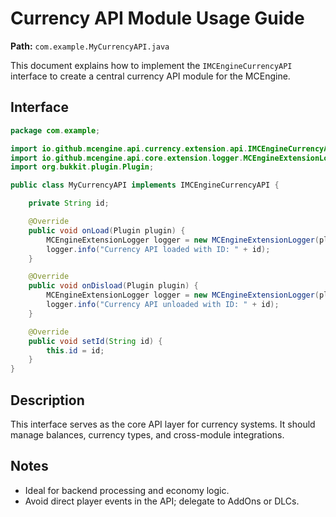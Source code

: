 # Currency API Module Usage Guide

**Path:** `com.example.MyCurrencyAPI.java`

This document explains how to implement the `IMCEngineCurrencyAPI` interface to create a central currency API module for the MCEngine.

## Interface

```java
package com.example;

import io.github.mcengine.api.currency.extension.api.IMCEngineCurrencyAPI;
import io.github.mcengine.api.core.extension.logger.MCEngineExtensionLogger;
import org.bukkit.plugin.Plugin;

public class MyCurrencyAPI implements IMCEngineCurrencyAPI {

    private String id;

    @Override
    public void onLoad(Plugin plugin) {
        MCEngineExtensionLogger logger = new MCEngineExtensionLogger(plugin, "API", id);
        logger.info("Currency API loaded with ID: " + id);
    }

    @Override
    public void onDisload(Plugin plugin) {
        MCEngineExtensionLogger logger = new MCEngineExtensionLogger(plugin, "API", id);
        logger.info("Currency API unloaded with ID: " + id);
    }

    @Override
    public void setId(String id) {
        this.id = id;
    }
}
```

## Description

This interface serves as the core API layer for currency systems. It should manage balances, currency types, and cross-module integrations.

## Notes

- Ideal for backend processing and economy logic.
- Avoid direct player events in the API; delegate to AddOns or DLCs.

